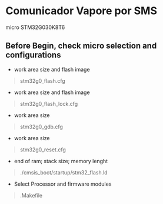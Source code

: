 # Comunicador Vapore por SMS
micro STM32G030K8T6

Before Begin, check micro selection and configurations
------------------------------------------------------

* work area size and flash image
>stm32g0_flash.cfg

* work area size and flash image
>stm32g0_flash_lock.cfg

* work area size
>stm32g0_gdb.cfg

* work area size
>stm32g0_reset.cfg

* end of ram; stack size; memory lenght
>./cmsis_boot/startup/stm32_flash.ld

* Select Processor and firmware modules
>.Makefile








